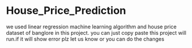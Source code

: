 # House_Price_Prediction
we used linear regression machine learning algorithm  and house price dataset of banglore in this project. you can just copy paste this project will run.if it will show error plz let us know or you can do the changes
